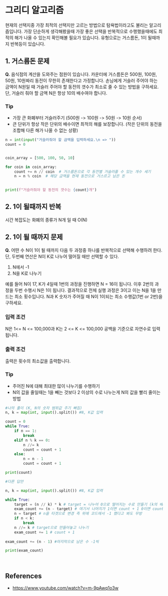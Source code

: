 # 그리디 알고리즘

현재의 선택지중 가장 최적의 선택지만 고르는 방법으로 탐욕법이라고도 불리는 알고리즘입니다. 가장 단순하게 생각해봤을때 가장 좋은 선택을 반복적으로 수행했을때에도 최적의 해가 나올 수 있는지 확인해볼 필요가 있습니다. 유형으로는 거스름돈, 1이 될때까지 반복등이 있습니다.

## 1. 거스름돈 문제

**Q.** 음식점의 계산을 도와주는 점원이 있습니다. 카운터에 거스름돈은 500원, 100원, 50원, 10원짜리 동전이 무한히 존재한다고 가정합니다. 손님에게 거슬러 주어야 하는 금액이 N원일 때 거슬러 주어야 할 동전의 갯수가 최소로 줄 수 있는 방법을 구하세요. 단, 거슬러 줘야 할 금액 N은 항상 10의 배수여야 합니다.

### Tip

- 가장 큰 화폐부터 거슬러주기 (500원 -> 100원 -> 50원 -> 10원 순서)
- 큰 단위가 항상 작은 단위의 배수이면 최적의 해를 보장합니다. (작은 단위의 동전을 조합해 다른 해가 나올 수 없는 상황)

```python
n = int(input("거슬러줘야 할 금액을 입력하세요.\n => "))
count = 0


coin_array = [500, 100, 50, 10]

for coin in coin_array:
    count += n // coin  # 거스름돈으로 각 동전별 거슬러줄 수 있는 개수 세기
    n = n % coin  # 해당 금액을 현재 동전으로 거스르고 남은 돈
    

print(f"거슬러줘야 할 동전의 갯수는 {count}개")
```



## 2. 1이 될때까지 반복

시간 복잡도는 화폐의 종류가 N개 일 때 O(N)


## 2. 1이 될 때까지 문제 

**Q.** 어떤 수 N이 1이 될 때까지 다음 두 과정중 하나를 반복적으로 선택해 수행하려 한다. 단, 두번째 연산은 N이 K로 나누어 떨어질 때만 선택할 수 있다.

1. N에서 -1 
2. N을 K로 나누기

예를 들어 N이 17, K가 4일때 1번의 과정을 진행하면 N = 16이 됩니다. 이후 2번의 과정을 두번 수행시 N은 1이 됩니다. 결과적으로 전체 실행 과정은 3이고 이는 N을 1을 만드는 최소 횟수입니다. N과 K 숫자가 주어질 때 N이 1이되는 최소 수행값(1번 or 2번)을 구하세요.



### 입력 조건

N은 1<= N <= 100,000과 K는 2 <= K <= 100,000 공백을 기준으로 자연수로 입력됩니다.

### 출력 조건

출력은 횟수의 최소값을 출력합니다.

### Tip

- 주어진 N에 대해 최대한 많이 나누기를 수행하기
- N의 값을 줄일때는 1을 빼는 것보다 2 이상의 수로 나누는게 N의 값을 빨리 줄이는 방법

```python
#나의 풀이 (K, N의 숫자 범위값 주기 빠짐)
n, k = map(int, input().split()) #N, K값 입력

count = 0
while True:
    if n == 1:
        break
    elif n % k == 0:
        n //= k
        count = count + 1
    else:
        n = n - 1
        count = count + 1

print(count)  

```

```python
#다른 답안

n, k = map(int, input().split()) #N, K값 입력

while True:
    target = (n // k) * k # target = 나누어 0으로 떨어지는 수로 만들기 (k의 배수)
    exam_count += (n - target) # 여기서 나머지가 1이면 count + 1 0이면 count 0
    n = target # n을 타겟으로 변경 즉 위에 코드에서 -1 했다고 봐도 무방
    if n < k:
        break
    n //= k # target으로 만들어놓고 나누기
    exam_count += 1 # count + 1
    
exam_count += (n - 1) #마지막으로 남은 수 -1씩

print(exam_count)
```

<br>

## References

- https://www.youtube.com/watch?v=m-9pAwq1o3w